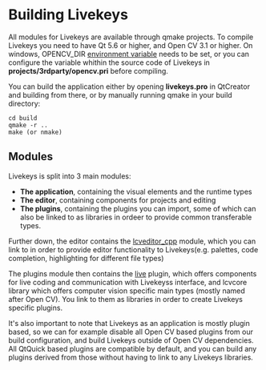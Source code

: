 # Building Livekeys


All modules for Livekeys are available through qmake projects. To compile Livekeys you need to have Qt 5.6 or higher, and
Open CV 3.1 or higher. On windows, OPENCV_DIR
[environment variable](http://docs.opencv.org/2.4/doc/tutorials/introduction/windows_install/windows_install.html)
needs to be set, or you can configure the variable whithin the source code of Livekeys in
**projects/3rdparty/opencv.pri** before compiling.

You can build the application either by opening **livekeys.pro** in QtCreator and building from there, or by manually
running qmake in your build directory:

```
cd build
qmake -r ..
make (or nmake)
```

## Modules

Livekeys is split into 3 main modules:

 * **The application**, containing the visual elements and the runtime types
 * **The editor**, containing components for projects and editing
 * **The plugins**, containing the plugins you can import, some of which can also be linked to as libraries in ordeer
to provide common transferable types.

Further down, the editor contains the [lcveditor_cpp](lcveditor-cpp.md) module, which you can link to in order to
provide editor functionality to Livekeys(e.g. palettes, code completion, highlighting for different file types)

The plugins module then contains the [live](plugin-live.md) plugin, which offers components for live coding
and communication with Livekeyss interface, and lcvcore library which offers computer vision specific main types (mostly
named after Open CV). You link to them as libraries in order to create Livekeys specific plugins.

It's also important to note that Livekeys as an application is mostly plugin based, so we can for example disable all
Open CV based plugins from our build configuration, and build Livekeys outside of Open CV dependencies. All QtQuick based
plugins are compatible by default, and you can build any plugins derived from those without having to link to any Livekeys
libraries.

